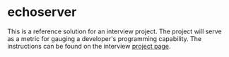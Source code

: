 echoserver
==========

This is a reference solution for an interview project. The project will serve
as a metric for gauging a developer's programming capability. The instructions
can be found on the interview [project
page](https://github.com/Camber-Cyber-Division/echo-server/blob/master/README.md).

